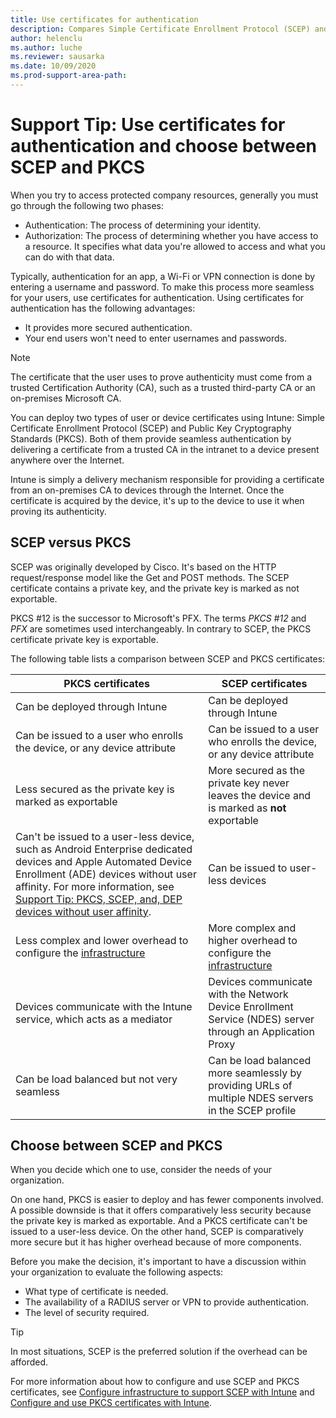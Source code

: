 ```yaml
---
title: Use certificates for authentication
description: Compares Simple Certificate Enrollment Protocol (SCEP) and Public Key Cryptography Standards (PKCS) certificates for authentication. Helps you decide which one is better for your organization.
author: helenclu
ms.author: luche
ms.reviewer: sausarka
ms.date: 10/09/2020
ms.prod-support-area-path: 
---
```

# Support Tip: Use certificates for authentication and choose between SCEP and PKCS

When you try to access protected company resources, generally you must go through the following two phases:

- Authentication: The process of determining your identity.
- Authorization: The process of determining whether you have access to a resource. It specifies what data you're allowed to access and what you can do with that data.   

Typically, authentication for an app, a Wi-Fi or VPN connection is done by entering a username and password. To make this process more seamless for your users, use certificates for authentication. Using certificates for authentication has the following advantages:

- It provides more secured authentication.
- Your end users won't need to enter usernames and passwords.  

> [!NOTE]
> The certificate that the user uses to prove authenticity must come from a trusted Certification Authority (CA), such as a trusted third-party CA or an on-premises Microsoft CA.

You can deploy two types of user or device certificates using Intune: Simple Certificate Enrollment Protocol (SCEP) and Public Key Cryptography Standards (PKCS). Both of them provide seamless authentication by delivering a certificate from a trusted CA in the intranet to a device present anywhere over the Internet. 

Intune is simply a delivery mechanism responsible for providing a certificate from an on-premises CA to devices through the Internet. Once the certificate is acquired by the device, it's up to the device to use it when proving its authenticity.

## SCEP versus PKCS

SCEP was originally developed by Cisco. It's based on the HTTP request/response model like the Get and POST methods. The SCEP certificate contains a private key, and the private key is marked as not exportable.

PKCS #12 is the successor to Microsoft's PFX. The terms *PKCS #12* and *PFX* are sometimes used interchangeably. In contrary to SCEP, the PKCS certificate private key is exportable.

The following table lists a comparison between SCEP and PKCS certificates:

|PKCS certificates|SCEP certificates|
|----------|-----------|
|Can be deployed through Intune|Can be deployed through Intune|
|Can be issued to a user who enrolls the device, or any device attribute|Can be issued to a user who enrolls the device, or any device attribute|
|Less secured as the private key is marked as exportable|More secured as the private key never leaves the device and is marked as **not** exportable|
|Can't be issued to a user-less device, such as Android Enterprise dedicated devices and Apple Automated Device Enrollment (ADE) devices without user affinity. For more information, see [Support Tip: PKCS, SCEP, and, DEP devices without user affinity](https://techcommunity.microsoft.com/t5/intune-customer-success/support-tip-pkcs-scep-and-dep-devices-without-user-affinity/ba-p/359061).|Can be issued to user-less devices|
|Less complex and lower overhead to configure the [infrastructure](/mem/intune/protect/certificates-pfx-configure#requirements)|More complex and higher overhead to configure the [infrastructure](/mem/intune/protect/certificates-scep-configure#prerequisites-for-using-scep-for-certificates)|
|Devices communicate with the Intune service, which acts as a mediator|Devices communicate with the Network Device Enrollment Service (NDES) server through an Application Proxy|
|Can be load balanced but not very seamless|Can be load balanced more seamlessly by providing URLs of multiple NDES servers in the SCEP profile|

## Choose between SCEP and PKCS

When you decide which one to use, consider the needs of your organization.

On one hand, PKCS is easier to deploy and has fewer components involved. A possible downside is that it offers comparatively less security because the private key is marked as exportable. And a PKCS certificate can't be issued to a user-less device. On the other hand, SCEP is comparatively more secure but it has higher overhead because of more components.

Before you make the decision, it's important to have a discussion within your organization to evaluate the following aspects:

- What type of certificate is needed.
- The availability of a RADIUS server or VPN to provide authentication.
- The level of security required.

> [!TIP]
> In most situations, SCEP is the preferred solution if the overhead can be afforded.

For more information about how to configure and use SCEP and PKCS certificates, see [Configure infrastructure to support SCEP with Intune](/mem/intune/protect/certificates-scep-configure) and [Configure and use PKCS certificates with Intune](/en-us/mem/intune/protect/certificates-pfx-configure).
